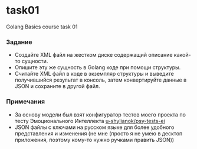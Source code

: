 # task01
Golang Basics course task 01

### Задание

- Создайте XML файл на жестком диске содержащий описание какой-то сущности.
- Опишите эту же сущность в Golang коде при помощи структуры. 
- Считайте XML файл в коде в экземпляр структуры и выведите получившийся результат в консоль, затем конвертируйте данные в JSON и сохраните в другой файл.

### Примечания

- За основу модели был взят конфигуратор тестов моего проекта по тесту Эмоционального Интеллекта [u-shylianok/psy-tests-ei](https://github.com/u-shylianok/psy-tests-ei)
- JSON файлы с ключами на русском языке для более удобного представления и изменения (не мне (просто я не умею в десктоп приложения, поэтому кому-то нужно ручками править JSON))